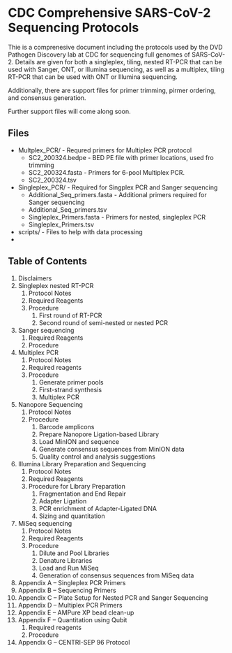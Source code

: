 # CDC Comprehensive SARS-CoV-2 Sequencing Protocols

Thie is a comprenesive document including the protocols used by the DVD Pathogen Discovery lab at CDC for sequencing full genomes of SARS-CoV-2. Details are given for both a singleplex, tiling, nested RT-PCR that can be used with Sanger, ONT, or Illumina sequencing, as well as a multiplex, tiling RT-PCR that can be used with ONT or Illumina sequencing.  

Additionally, there are support files for primer trimming, pirmer ordering, and consensus generation.

Further support files will come along soon.
## Files
- Multplex_PCR/ - Requred primers for Multiplex PCR protocol
    + SC2_200324.bedpe - BED PE file with primer locations, used fro trimming
    + SC2_200324.fasta - Primers for 6-pool Multiplex PCR.
    + SC2_200324.tsv
- Singleplex_PCR/ - Required for Singplex PCR and Sanger sequencing
    +  Additional_Seq_primers.fasta - Additional primers required for Sanger sequencing
    +  Additional_Seq_primers.tsv 
    +  Singleplex_Primers.fasta - Primers for nested, singleplex PCR
    +  Singleplex_Primers.tsv
- scripts/ - Files to help with data processing
- 
## Table of Contents
1. Disclaimers
1. Singleplex nested RT-PCR
    1. Protocol Notes
    1. Required Reagents
    1. Procedure
        1. First round of RT-PCR
        1. Second round of semi-nested or nested PCR
1. Sanger sequencing
    1. Required Reagents
    1. Procedure
1. Multiplex PCR
    1. Protocol Notes
    1. Required reagents
    1. Procedure
        1. Generate primer pools
        1. First-strand synthesis
        1. Multiplex PCR
1. Nanopore Sequencing
    1. Protocol Notes
    1. Procedure
        1. Barcode amplicons
        1. Prepare Nanopore Ligation-based Library
        1. Load MinION and sequence
        1. Generate consensus sequences from MinION data
        1. Quality control and analysis suggestions
1. Illumina Library Preparation and Sequencing
    1. Protocol Notes
    1. Required Reagents
    1. Procedure for Library Preparation
        1.	Fragmentation and End Repair
        1.	Adapter Ligation
        1.	PCR enrichment of Adapter-Ligated DNA
        1.	Sizing and quantitation
1. MiSeq sequencing
    1. Protocol Notes
    1. Required Reagents
    1. Procedure
        1. Dilute and Pool Libraries
        1. Denature Libraries
        1. Load and Run MiSeq
        1. Generation of consensus sequences from MiSeq data
1. Appendix A – Singleplex PCR Primers
1. Appendix B – Sequencing Primers
1. Appendix C – Plate Setup for Nested PCR and Sanger Sequencing
1. Appendix D – Multiplex PCR Primers
1. Appendix E – AMPure XP bead clean-up
1. Appendix F – Quantitation using Qubit
    1. Required reagents
    1. Procedure
1. Appendix G – CENTRI-SEP 96 Protocol

